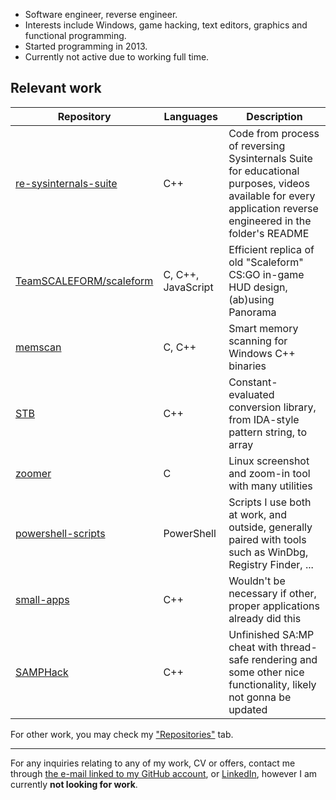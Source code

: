 - Software engineer, reverse engineer.
- Interests include Windows, game hacking, text editors, graphics and functional programming.
- Started programming in 2013.
- Currently not active due to working full time.

## Relevant work
| Repository | Languages | Description |
| - | - | - |
| [re-sysinternals-suite](https://github.com/cristeigabriel/re-sysinternals-suite) | C++ | Code from process of reversing Sysinternals Suite for educational purposes, videos available for every application reverse engineered in the folder's README |
| [TeamSCALEFORM/scaleform](https://github.com/TeamSCALEFORM/scaleform) | C, C++, JavaScript | Efficient replica of old "Scaleform" CS:GO in-game HUD design, (ab)using Panorama |
| [memscan](https://github.com/cristeigabriel/memscan) | C, C++ | Smart memory scanning for Windows C++ binaries |
| [STB](https://github.com/cristeigabriel/STB) | C++ | Constant-evaluated conversion library, from IDA-style pattern string, to array |
| [zoomer](https://github.com/cristeigabriel/zoomer) | C | Linux screenshot and zoom-in tool with many utilities |
| [powershell-scripts](https://github.com/cristeigabriel/powershell-scripts) | PowerShell | Scripts I use both at work, and outside, generally paired with tools such as WinDbg, Registry Finder, ... |
| [small-apps](https://github.com/cristeigabriel/small-apps) | C++ | Wouldn't be necessary if other, proper applications already did this |
| [SAMPHack](https://github.com/cristeigabriel/SAMPHack) | C++ | Unfinished SA:MP cheat with thread-safe rendering and some other nice functionality, likely not gonna be updated |

For other work, you may check my ["Repositories"](https://github.com/cristeigabriel?tab=repositories) tab.

---

For any inquiries relating to any of my work, CV or offers, contact me through [the e-mail linked to my GitHub account](cristei.g772@gmail.com), or [LinkedIn](https://www.linkedin.com/in/cristeigabriel/), however I am currently **not looking for work**.
